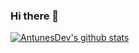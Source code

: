 ### Hi there 👋

<!--
**AntunesDev/AntunesDev** is a ✨ _special_ ✨ repository because its `README.md` (this file) appears on your GitHub profile.

Here are some ideas to get you started:

- 🔭 I’m currently working on ...
- 🌱 I’m currently learning ...
- 👯 I’m looking to collaborate on ...
- 🤔 I’m looking for help with ...
- 💬 Ask me about ...
- 📫 How to reach me: ...
- 😄 Pronouns: ...
- ⚡ Fun fact: ...
-->

[![AntunesDev's github stats](https://github-readme-stats.vercel.app/api?username=antunesdev)](https://github.com/anuraghazra/github-readme-stats)
